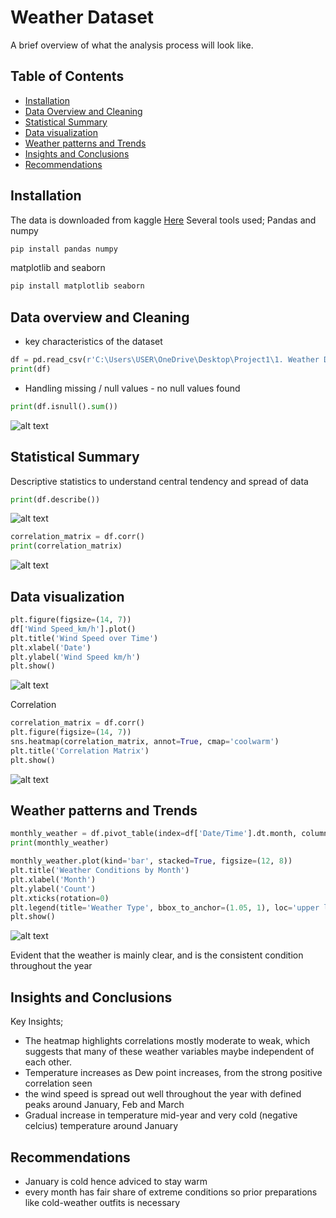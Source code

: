 # Weather Dataset

A brief overview of what the analysis process will look like.

## Table of Contents
- [Installation](#installation)
- [Data Overview and Cleaning](dataoverviewandcleaning)
- [Statistical Summary](statisticalsummary)
- [Data visualization](data_visualization)
- [Weather patterns and Trends](weatherpatternsandtrends)
- [Insights and Conclusions](insightsandconclusions)
- [Recommendations ](recommendations)

## Installation

The data is downloaded from kaggle [Here](https://www.kaggle.com/datasets/ayushmi77al/weather-data-set-for-beginners)
Several tools used;
Pandas and numpy
```python
pip install pandas numpy
```

matplotlib and seaborn
```python
pip install matplotlib seaborn
```

## Data overview and Cleaning

- key characteristics of the dataset
```python
df = pd.read_csv(r'C:\Users\USER\OneDrive\Desktop\Project1\1. Weather Data.csv')
print(df)
```

- Handling missing / null values - no null values found
```python
print(df.isnull().sum())
```
![alt text](image-5.png)


## Statistical Summary

Descriptive statistics to understand central tendency and spread of data
```python
print(df.describe())
```
![alt text](image-4.png)

```python
correlation_matrix = df.corr()
print(correlation_matrix)
```
![alt text](image-3.png)



## Data visualization
```python
plt.figure(figsize=(14, 7))
df['Wind Speed_km/h'].plot()
plt.title('Wind Speed over Time')
plt.xlabel('Date')
plt.ylabel('Wind Speed km/h')
plt.show()
```
![alt text](image-2.png)


Correlation
```python
correlation_matrix = df.corr()
plt.figure(figsize=(14, 7))
sns.heatmap(correlation_matrix, annot=True, cmap='coolwarm')
plt.title('Correlation Matrix')
plt.show()
```
![alt text](image-1.png)



## Weather patterns and Trends
```python
monthly_weather = df.pivot_table(index=df['Date/Time'].dt.month, columns='Weather', aggfunc='size', fill_value=0)
print(monthly_weather)
```

```python
monthly_weather.plot(kind='bar', stacked=True, figsize=(12, 8))
plt.title('Weather Conditions by Month')
plt.xlabel('Month')
plt.ylabel('Count')
plt.xticks(rotation=0)
plt.legend(title='Weather Type', bbox_to_anchor=(1.05, 1), loc='upper left')
plt.show()
```
![alt text](image.png)

Evident that the weather is mainly clear, and is the consistent condition throughout the year

## Insights and Conclusions

Key Insights;
- The heatmap highlights correlations mostly moderate to weak, which suggests that many of these weather variables maybe independent of each other.
- Temperature increases as Dew point increases, from the strong positive correlation seen
- the wind speed is spread out well throughout the year with defined peaks around January, Feb and March
- Gradual increase in temperature mid-year and very cold (negative celcius) temperature around January
## Recommendations 
- January is cold hence adviced to stay warm
- every month has fair share of extreme conditions so prior preparations like cold-weather outfits is necessary

